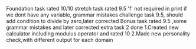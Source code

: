 Foundation task rated 10/10
stretch task rated 9.5 'f' not required in print if we dont have any variable, grammar mistakes
challenge task 9.5, should add condition to divide by zero,later corrected
Bonus task rated 9.5 ,some grammar mistakes and later corrected
extra task 2 done
1.Created new calculator including modulus operator and rated 10
2.Made new personality check,with different output for each domain
